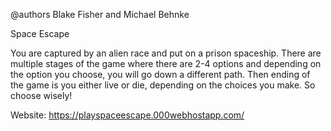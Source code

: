 @authors Blake Fisher and Michael Behnke

Space Escape

You are captured by an alien race and put on a prison spaceship. 
There are multiple stages of the game where there are 2-4 options and 
depending on the option you choose, you will go down a different path. 
Then ending of the game is you either live or die, depending on the choices 
you make. So choose wisely!

Website: https://playspaceescape.000webhostapp.com/
